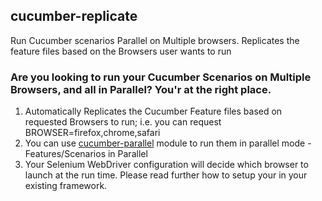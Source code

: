 ## cucumber-replicate
  Run Cucumber scenarios Parallel on Multiple browsers. Replicates the feature files based on the Browsers user wants to run
  

### Are you looking to run your Cucumber Scenarios on Multiple Browsers, and all in Parallel? You'r at the right place.

1. Automatically Replicates the Cucumber Feature files based on requested Browsers to run; i.e. you can request BROWSER=firefox,chrome,safari 
2. You can use [cucumber-parallel][1] module to run them in parallel mode - Features/Scenarios in Parallel
3. Your Selenium WebDriver configuration will decide which browser to launch at the run time. Please read further how to setup your in your existing framework.




[1]: https://www.npmjs.com/package/cucumber-parallel "cucumber-parallel"